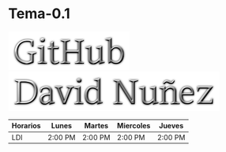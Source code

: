 # Tema-0.1
![](Github.png)
![](Nombre.png)

| Horarios | Lunes   | Martes  | Miercoles | Jueves  |
|----------|---------|---------|-----------|---------|
| LDI      | 2:00 PM | 2:00 PM | 2:00 PM   | 2:00 PM |
